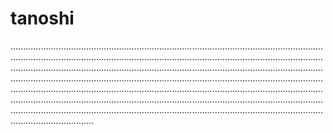 # tanoshi

.....................................................................................................................................................................................................................................................................................................................................................................................................................................................................................................................................................................................................................................................................................................................................................................................................................................................................................................................................
